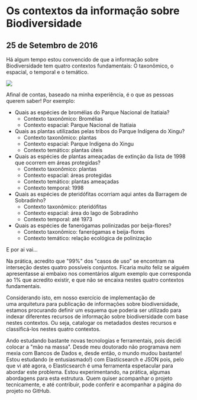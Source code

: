# Os contextos da informação sobre Biodiversidade
## 25 de Setembro de 2016

Há algum tempo estou convencido de que a informação sobre Biodiversidade tem quatro contextos fundamentais: O taxonômico, o espacial, o temporal e o temático.

![](http://dalcinweb.s3-website-us-east-1.amazonaws.com/github/BiodivDadosMeta/contextosInformacaoBiodiversidade1.jpg)

Afinal de contas, baseado na minha experiência, é o que as pessoas querem saber! Por exemplo:

* Quais as espécies de bromélias do Parque Nacional de Itatiaia?
  * Contexto taxonômico: Bromélias
  * Contexto espacial: Parque Nacional de Itatiaia
* Quais as plantas utilizadas pelas tribos do Parque Indígena do Xingu?
  * Contexto taxonômico: plantas
  * Contexto espacial: Parque Indígena do Xingu
  * Contexto temático: plantas úteis
* Quais as espécies de plantas ameaçadas de extinção da lista de 1998 que ocorrem em áreas protegidas?
  * Contexto taxonômico: plantas
  * Contexto espacial: áreas protegidas
  * Contexto temático: plantas ameaçadas
  * Contexto temporal: 1998
* Quais as espécies de pteridófitas ocorriam aqui antes da Barragem de Sobradinho?
  * Contexto taxonômico: pteridófitas
  * Contexto espacial: área do lago de Sobradinho
  * Contexto temporal: até 1973
* Quais as espécies de fanerógamas polinizadas por beija-flores?
  * Contexto taxonômico: fanerógamas e beija-flores
  * Contexto temático: relação ecológica de polinização

E por ai vai...

Na prática, acredito que "99%" dos "casos de uso" se encontram na interseção destes quatro possíveis conjuntos. Ficaria muito feliz se alguém apresentasse ai embaixo nos comentários algum exemplo que corresponda ao 1% que acredito existir, e que não se encaixa nestes quatro contextos fundamentais.

Considerando isto, em nosso exercício de implementação de uma arquitetura para publicação de informações sobre biodiversidade, estamos procurando definir um esquema que poderia ser utilizado para indexar diferentes recursos de informação sobre biodiversidade com base nestes contextos. Ou seja, catalogar os metadados destes recursos e classificá-los nestes quatro contextos.

Ando estudando bastante novas tecnologias e ferramentais, pois decidi colocar a "mão na massa". Desde meu doutorado não programava nem mexia com Bancos de Dados e, desde então, o mundo mudou bastante! Estou estudando (e entusiasmado!) com Elasticsearch e JSON pois, pelo que vi até agora, o Elasticsearch é uma ferramenta espetacular para abordar este problema. Estou experimentando, na prática, algumas abordagens para esta estrutura. Quem quiser acompanhar o projeto tecnicamente, e até contribuir, pode conferir e acompanhar a página do projeto no GitHub.
